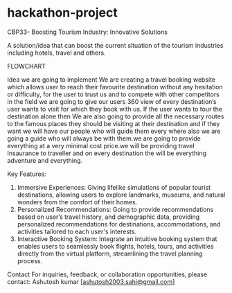# hackathon-project
CBP33- Boosting Tourism Industry:  Innovative Solutions

A solution/idea that can boost the current situation of the tourism industries including hotels, travel and others.


FLOWCHART

Idea we are going to implement
We are creating a travel booking website which allows user to reach their favourite destination without any hesitation or difficulty, for the user to trust us and to compete with other competitors in the field we are going to give our users 360 view of every destination’s user wants to visit for which they book with us. If the user wants to tour the destination alone then We are also going to provide all the necessary routes to the famous places they should be visiting at their destination and if they want we will have our people who will guide them every where also we are going a guide who will always be with them.we are going to provide everything at a very minimal cost price.we will be providing travel Insaurance to traveller and on every destination the will be everything adventure and everything.

Key Features:

1. Immersive Experiences: Giving lifelike simulations of popular tourist destinations, allowing users to explore landmarks, museums, and natural wonders from the comfort of their homes.
2. Personalized Recommendations: Going to provide recommendations based on user’s travel history, and demographic data, providing personalized recommendations for destinations, accommodations, and activities tailored to each user's interests.
3. Interactive Booking System: Integrate an intuitive booking system that enables users to seamlessly book flights, hotels, tours, and activities directly from the virtual platform, streamlining the travel planning process.

Contact
For inquiries, feedback, or collaboration opportunities, please contact:
Ashutosh kumar
[ashutosh2003.sahi@gmail.com]
